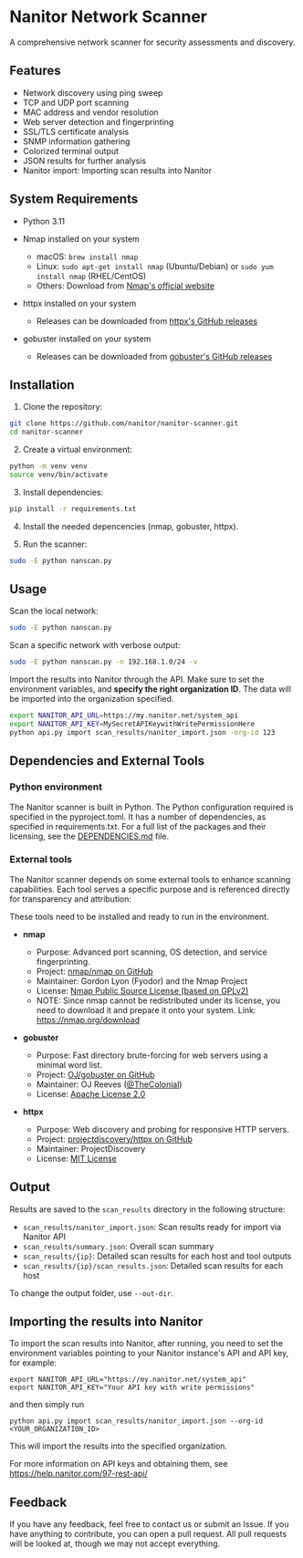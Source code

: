 # Nanitor Network Scanner

A comprehensive network scanner for security assessments and discovery.

## Features

- Network discovery using ping sweep
- TCP and UDP port scanning
- MAC address and vendor resolution
- Web server detection and fingerprinting
- SSL/TLS certificate analysis
- SNMP information gathering
- Colorized terminal output
- JSON results for further analysis
- Nanitor import: Importing scan results into Nanitor

## System Requirements

- Python 3.11

- Nmap installed on your system
  - macOS: `brew install nmap`
  - Linux: `sudo apt-get install nmap` (Ubuntu/Debian) or `sudo yum install nmap` (RHEL/CentOS)
  - Others: Download from [Nmap's official website](https://nmap.org/download.html)

- httpx installed on your system
  - Releases can be downloaded from [httpx's GitHub releases](https://github.com/projectdiscovery/httpx/releases)

- gobuster installed on your system
  - Releases can be downloaded from [gobuster's GitHub releases](https://github.com/OJ/gobuster/releases)

## Installation

1. Clone the repository:
```bash
git clone https://github.com/nanitor/nanitor-scanner.git
cd nanitor-scanner
```

2. Create a virtual environment:
```bash
python -m venv venv
source venv/bin/activate
```

3. Install dependencies:
```bash
pip install -r requirements.txt
```

4. Install the needed depencencies (nmap, gobuster, httpx).

5. Run the scanner:
```bash
sudo -E python nanscan.py
```

## Usage

Scan the local network:
```bash
sudo -E python nanscan.py
```

Scan a specific network with verbose output:
```bash
sudo -E python nanscan.py -n 192.168.1.0/24 -v
```

Import the results into Nanitor through the API. Make sure to set the environment variables, and **specify the right organization ID**.  The data will be imported into the organization specified.
```bash
export NANITOR_API_URL=https://my.nanitor.net/system_api
export NANITOR_API_KEY=MySecretAPIKeywithWritePermissionHere
python api.py import scan_results/nanitor_import.json -org-id 123
```

## Dependencies and External Tools

### Python environment

The Nanitor scanner is built in Python.  The Python configuration required is specified in the pyproject.toml.
It has a number of dependencies, as specified in requirements.txt.
For a full list of the packages and their licensing, see the [DEPENDENCIES.md](DEPENDENCIES.md) file.

### External tools

The Nanitor scanner depends on some external tools to enhance scanning capabilities. Each tool serves a specific purpose and is referenced directly for transparency and attribution:

These tools need to be installed and ready to run in the environment.

- **nmap**
  - Purpose: Advanced port scanning, OS detection, and service fingerprinting.
  - Project: [nmap/nmap on GitHub](https://github.com/nmap/nmap)
  - Maintainer: Gordon Lyon (Fyodor) and the Nmap Project
  - License: [Nmap Public Source License (based on GPLv2)](https://nmap.org/book/man-legal.html)
  - NOTE: Since nmap cannot be redistributed under its license, you need to download it and prepare it onto your system. Link: https://nmap.org/download

- **gobuster**
  - Purpose: Fast directory brute-forcing for web servers using a minimal word list.
  - Project: [OJ/gobuster on GitHub](https://github.com/OJ/gobuster)
  - Maintainer: OJ Reeves ([@TheColonial](https://github.com/OJ))
  - License: [Apache License 2.0](https://github.com/OJ/gobuster/blob/master/LICENSE)

- **httpx**
  - Purpose: Web discovery and probing for responsive HTTP servers.
  - Project: [projectdiscovery/httpx on GitHub](https://github.com/projectdiscovery/httpx)
  - Maintainer: ProjectDiscovery
  - License: [MIT License](https://github.com/projectdiscovery/httpx/blob/master/LICENSE.md)

## Output

Results are saved to the `scan_results` directory in the following structure:

- `scan_results/nanitor_import.json`: Scan results ready for import via Nanitor API
- `scan_results/summary.json`: Overall scan summary
- `scan_results/{ip}`: Detailed scan results for each host and tool outputs
- `scan_results/{ip}/scan_results.json`: Detailed scan results for each host

To change the output folder, use `--out-dir`.

## Importing the results into Nanitor

To import the scan results into Nanitor, after running, you need to
set the environment variables pointing to your Nanitor instance's API and API key, for example:
```
export NANITOR_API_URL="https://my.nanitor.net/system_api"
export NANITOR_API_KEY="Your API key with write permissions"
```
and then simply run
```
python api.py import scan_results/nanitor_import.json --org-id <YOUR_ORGANIZATION_ID>
```
This will import the results into the specified organization.

For more information on API keys and obtaining them, see https://help.nanitor.com/97-rest-api/

## Feedback

If you have any feedback, feel free to contact us or submit an Issue.  If you have anything to contribute, you can open a pull request.  All pull requests will be looked at, though we may not accept everything.

